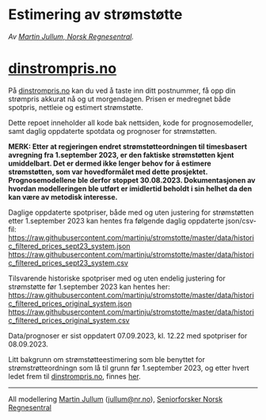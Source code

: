 Estimering av strømstøtte
================

*Av [Martin Jullum, Norsk
Regnesentral](https://nr.no/ansatte/martin-jullum/).*

# [dinstrompris.no](https://dinstrompris.no)

På [dinstrompris.no](https://dinstrompris.no) kan du ved å taste inn
ditt postnummer, få opp din strømpris akkurat nå og ut morgendagen.
Prisen er medregnet både spotpris, nettleie og estimert strømstøtte.

Dette repoet inneholder all kode bak nettsiden, kode for
prognosemodeller, samt daglig oppdaterte spotdata og prognoser for
strømstøtten.

**MERK: Etter at regjeringen endret strømstøtteordningen til timesbasert
avregning fra 1.september 2023, er den faktiske strømstøtten kjent
umiddelbart. Det er dermed ikke lenger behov for å estimere
strømstøtten, som var hovedformålet med dette prosjektet.
Prognosemodellene ble derfor stoppet 30.08.2023. Dokumentasjonen av
hvordan modelleringen ble utført er imidlertid beholdt i sin helhet da
den kan være av metodisk interesse.**

Daglige oppdaterte spotpriser, både med og uten justering for
strømstøtten etter 1.september 2023 kan hentes fra følgende daglig
oppdaterte json/csv-fil:  
<https://raw.githubusercontent.com/martinju/stromstotte/master/data/historic_filtered_prices_sept23_system.json>
<https://raw.githubusercontent.com/martinju/stromstotte/master/data/historic_filtered_prices_sept23_system.csv>

Tilsvarende historiske spotpriser med og uten endelig justering for
strømstøtte før 1.september 2023 kan hentes her:
<https://raw.githubusercontent.com/martinju/stromstotte/master/data/historic_filtered_prices_original_system.json>
<https://raw.githubusercontent.com/martinju/stromstotte/master/data/historic_filtered_prices_original_system.csv>

Data/prognoser er sist oppdatert 07.09.2023, kl. 12.22 med spotpriser
for 08.09.2023.

Litt bakgrunn om strømstøtteestimering som ble benyttet for
strømstrøtteordningn som lå til grunn før 1.september 2023, og etter
hvert ledet frem til [dinstrompris.no](https://dinstrompris.no), finnes
[her](https://martinjullum.com/sideprojects/stromstotte/).

------------------------------------------------------------------------

All modellering [Martin Jullum](https://martinjullum.com)
(<jullum@nr.no>), [Seniorforsker Norsk
Regnesentral](https://nr.no/ansatte/martin-jullum/)
